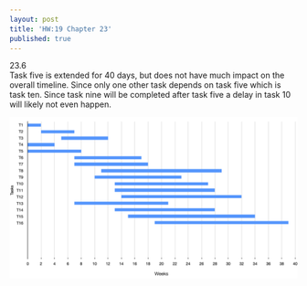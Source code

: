 ```yaml
---
layout: post
title: 'HW:19 Chapter 23'
published: true
---
```


23.6<br>
Task five is extended for 40 days, but does not have much impact on the overall timeline. Since only one other task depends on task five which is task ten. Since task nine will be completed after task five a delay in task 10 will likely not even happen.

![bar_chart](/images/bar_chart.png)
